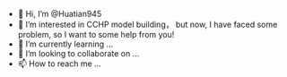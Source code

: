 - 👋 Hi, I’m @Huatian945
- 👀 I’m interested in CCHP model building， but now, I have faced some problem, so I want to some help from you!
- 🌱 I’m currently learning ...
- 💞️ I’m looking to collaborate on ...
- 📫 How to reach me ...

<!---
Huatian945/Huatian945 is a ✨ special ✨ repository because its `README.md` (this file) appears on your GitHub profile.
You can click the Preview link to take a look at your changes.
--->
